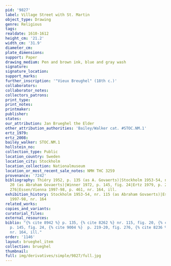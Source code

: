 ```yaml
---
pid: '9827'
label: Village Street with St. Martin
object_type: Drawing
genre: Religious
tags: 
realdate: 1610-1612
height_cm: '21.2'
width_cm: '31.9'
diameter_cm: 
plate_dimensions: 
support: Paper
drawing_medium: Pen and brown ink, blue and gray wash
signature: 
signature_location: 
support_marks: 
further_inscription: '"Vieux Breughel" (18th c.)'
collaborators: 
collaborator_notes: 
collectors_patrons: 
print_type: 
print_notes: 
printmaker: 
publisher: 
states: 
our_attribution: Jan Brueghel the Elder
other_attribution_authorities: 'Bailey/Walker cat. #STOC.NM.1'
ertz_1979: 
ertz_2008: 
bailey_walker: STOC.NM.1
hollstein_no: 
collection_type: Public
location_country: Sweden
location_city: Stockholm
location_collection: Nationalmuseum
location_or_most_recent_sale_notes: NMH THC 3259
provenance: '7242'
bibliography: Thiéry 1952, p. 135 (as A. Govaerts)|Stockholm 1953-54, nr. 115, fig.
  20 (as Abraham Govaerts)|Winner 1972, p. 145, fig. 24|Ertz 1979, p. 219-20, fig.
  276|Essen/Vienna 1997-98, p. 461, nr. 164, ill.
exhibition_history: Stockholm 1953-54, nr. 115 (as Abraham Govaerts)|Essen/Vienna
  1997-98, nr. 164
related_works: 
copies_and_variants: 
curatorial_files: 
external_resources: 
biblio: "{% cite 8942 %} p. 135, {% cite 8262 %} nr. 115, fig. 20, {% cite 9263 %}
  p. 145, fig. 24, {% cite 9004 %}  p. 219-20, fig. 276, {% cite 8236 %}  p. 461,
  nr. 164, ill."
order: '1146'
layout: brueghel_item
collection: brueghel
thumbnail: 
full: img/derivatives/simple/9827/full.jpg
---
```

